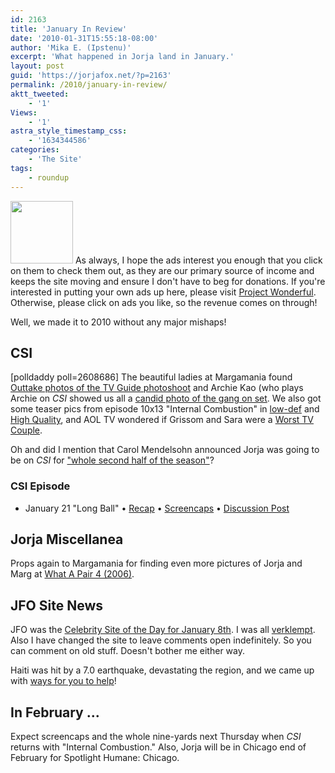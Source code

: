 ```yaml
---
id: 2163
title: 'January In Review'
date: '2010-01-31T15:55:18-08:00'
author: 'Mika E. (Ipstenu)'
excerpt: 'What happened in Jorja land in January.'
layout: post
guid: 'https://jorjafox.net/?p=2163'
permalink: /2010/january-in-review/
aktt_tweeted:
    - '1'
Views:
    - '1'
astra_style_timestamp_css:
    - '1634344586'
categories:
    - 'The Site'
tags:
    - roundup
---
```


<img src="//static.jorjafox.net/wordpress/2010/01/january-roundup-100x100.jpg" alt="" title="january-roundup" width="100" height="100" class="alignleft size-thumbnail wp-image-2190" /> As always, I hope the ads interest you enough that you click on them to check them out, as they are our primary source of income and keeps the site moving and ensure I don't have to beg for donations. If you're interested in putting your own ads up here, please visit <a href="https://www.projectwonderful.com/">Project Wonderful</a>. Otherwise, please click on ads you like, so the revenue comes on through!

Well, we made it to 2010 without any major mishaps!

<h2>CSI</h2>
<span class="alignright" style="width:175px;">[polldaddy poll=2608686]</span> 
The beautiful ladies at Margamania found <a href="https://jorjafox.net/2010/01/02/outtakes-from-tv-guide-photoshoot/">Outtake photos of the TV Guide photoshoot</a> and Archie Kao (who plays Archie on <em>CSI</em> showed us all a <a href="https://jorjafox.net/2010/01/05/archie-kao-candid/">candid photo of the gang on set</a>.  We also got some teaser pics from episode 10x13 "Internal Combustion" in <a href="https://jorjafox.net/2010/csi-10-13-internal-combustion-promotional-photos/">low-def</a> and <a href="https://jorjafox.net/2010/01/27/more-photos-for-csi-10x13-yay/">High Quality</a>, and AOL TV wondered if Grissom and Sara were a <a href="https://jorjafox.net/2010/01/07/were-sara-and-grissom-a-worst-couple/">Worst TV Couple</a>.

Oh and did I mention that Carol Mendelsohn announced Jorja was going to be on <em>CSI</em> for <a href="https://jorjafox.net/2010/01/19/jorja-is-a-lock-for-the-second-half-of-the-season/">"whole second half of the season"</a>?

<h3>CSI Episode</h3>
<ul>
	<li>January 21 "Long Ball" &bull; <a href="https://jorjafox.net/wiki/Long_Ball">Recap</a> &bull; <a href="https://jorjafox.net/gallery/tv/csi/season10/longball/">Screencaps</a> &bull; <a href="https://jorjafox.net/2010/01/21/csi-10x12-long-ball/">Discussion Post</a></li>
</ul>

<h2>Jorja Miscellanea</h2>
Props again to Margamania for finding even more pictures of Jorja and Marg at <a href="https://jorjafox.net/2010/01/26/what-a-pair-pictures-and-bonus/">What A Pair 4 (2006)</a>.

<h2>JFO Site News</h2>
JFO was the <a href="http://www.csotd.com/archivemonth_month-1_year-2010.html">Celebrity Site of the Day for January 8th</a>.  I was all <a href="https://jorjafox.net/2010/01/08/jfo-celebrity-site-of-the-day/">verklempt</a>. Also I have changed the site to leave comments open indefinitely.  So you can comment on old stuff. Doesn't bother me either way. 

Haiti was hit by a 7.0 earthquake, devastating the region, and we came up with <a href="https://jorjafox.net/2010/01/14/how-can-i-help-haiti/">ways for you to help</a>!

<h2>In February ...</h2>
Expect screencaps and the whole nine-yards next Thursday when <em>CSI</em> returns with "Internal Combustion." Also, Jorja will be in Chicago end of February for Spotlight Humane: Chicago.